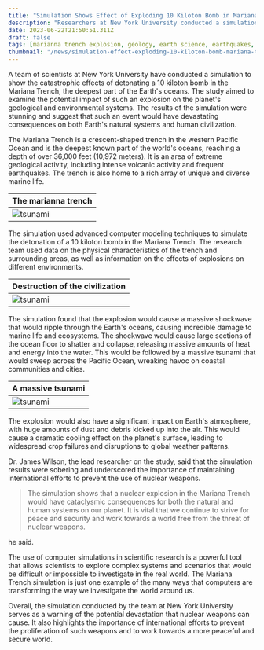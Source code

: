 ```yaml
---
title: "Simulation Shows Effect of Exploding 10 Kiloton Bomb in Mariana Trench on Earth"
description: "Researchers at New York University conducted a simulation to show the catastrophic effects of detonating a 10 kiloton bomb in the Mariana Trench, the deepest part of the Earth's oceans. The simulation found that such an event would have devastating consequences on both Earth's natural systems and human civilization, underscoring the importance of maintaining international efforts to prevent the use of nuclear weapons."
date: 2023-06-22T21:50:51.311Z
draft: false
tags: [marianna trench explosion, geology, earth science, earthquakes, nuclear explosion, what is the deepest part of the ocean, how deep is the mariana trench in km, how deep is the mariana trench in miles, how much of the ocean has been explored]
thumbnail: "/news/simulation-effect-exploding-10-kiloton-bomb-mariana-trench-earth/thumb.png"
---
```


A team of scientists at New York University have conducted a simulation to show the catastrophic effects of detonating a 10 kiloton bomb in the Mariana Trench, the deepest part of the Earth's oceans. The study aimed to examine the potential impact of such an explosion on the planet's geological and environmental systems. The results of the simulation were stunning and suggest that such an event would have devastating consequences on both Earth's natural systems and human civilization.

The Mariana Trench is a crescent-shaped trench in the western Pacific Ocean and is the deepest known part of the world's oceans, reaching a depth of over 36,000 feet (10,972 meters). It is an area of extreme geological activity, including intense volcanic activity and frequent earthquakes. The trench is also home to a rich array of unique and diverse marine life.

|The marianna trench|
|---|
|![tsunami](/news/simulation-effect-exploding-10-kiloton-bomb-mariana-trench-earth/trench.webp)

The simulation used advanced computer modeling techniques to simulate the detonation of a 10 kiloton bomb in the Mariana Trench. The research team used data on the physical characteristics of the trench and surrounding areas, as well as information on the effects of explosions on different environments.

|Destruction of the civilization|
|---|
|![tsunami](/news/simulation-effect-exploding-10-kiloton-bomb-mariana-trench-earth/cities.webp)

The simulation found that the explosion would cause a massive shockwave that would ripple through the Earth's oceans, causing incredible damage to marine life and ecosystems. The shockwave would cause large sections of the ocean floor to shatter and collapse, releasing massive amounts of heat and energy into the water. This would be followed by a massive tsunami that would sweep across the Pacific Ocean, wreaking havoc on coastal communities and cities.

|A massive tsunami|
|---|
|![tsunami](/news/simulation-effect-exploding-10-kiloton-bomb-mariana-trench-earth/tsunami.webp)

The explosion would also have a significant impact on Earth's atmosphere, with huge amounts of dust and debris kicked up into the air. This would cause a dramatic cooling effect on the planet's surface, leading to widespread crop failures and disruptions to global weather patterns.

Dr. James Wilson, the lead researcher on the study, said that the simulation results were sobering and underscored the importance of maintaining international efforts to prevent the use of nuclear weapons. 

> The simulation shows that a nuclear explosion in the Mariana Trench would have cataclysmic consequences for both the natural and human systems on our planet. It is vital that we continue to strive for peace and security and work towards a world free from the threat of nuclear weapons.

he said.

The use of computer simulations in scientific research is a powerful tool that allows scientists to explore complex systems and scenarios that would be difficult or impossible to investigate in the real world. The Mariana Trench simulation is just one example of the many ways that computers are transforming the way we investigate the world around us.

Overall, the simulation conducted by the team at New York University serves as a warning of the potential devastation that nuclear weapons can cause. It also highlights the importance of international efforts to prevent the proliferation of such weapons and to work towards a more peaceful and secure world. 

